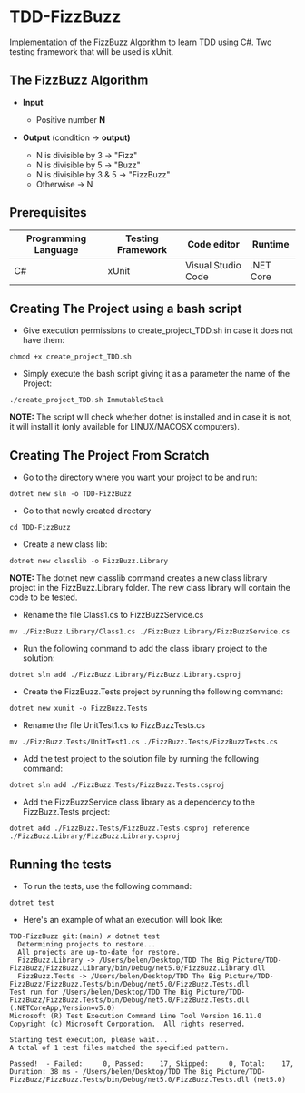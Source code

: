 # TDD-FizzBuzz

Implementation of the FizzBuzz Algorithm to learn TDD using C#.
Two testing framework that will be used is xUnit.

## The FizzBuzz Algorithm

- **Input**

  - Positive number **N**

- **Output** (condition -> **output)**
  - N is divisible by 3 -> "Fizz"
  - N is divisible by 5 -> "Buzz"
  - N is divisible by 3 & 5 -> "FizzBuzz"
  - Otherwise -> N

## Prerequisites

| **Programming Language** | **Testing Framework** | **Code editor**    | **Runtime** |
| ------------------------ | --------------------- | ------------------ | ----------- |
| C#                       | xUnit                 | Visual Studio Code | .NET Core   |

## Creating The Project using a bash script

- Give execution permissions to create_project_TDD.sh in case it does not have them:

`chmod +x create_project_TDD.sh`

- Simply execute the bash script giving it as a parameter the name of the Project:

`./create_project_TDD.sh ImmutableStack`

**NOTE:** The script will check whether dotnet is installed and in case it is not, it will install it (only available for LINUX/MACOSX computers).

## Creating The Project From Scratch

- Go to the directory where you want your project to be and run:

`dotnet new sln -o TDD-FizzBuzz`

- Go to that newly created directory

`cd TDD-FizzBuzz`

- Create a new class lib:

`dotnet new classlib -o FizzBuzz.Library`

**NOTE:** The dotnet new classlib command creates a new class library project in the FizzBuzz.Library folder. The new class library will contain the code to be tested.

- Rename the file Class1.cs to FizzBuzzService.cs

`mv ./FizzBuzz.Library/Class1.cs ./FizzBuzz.Library/FizzBuzzService.cs`

- Run the following command to add the class library project to the solution:

`dotnet sln add ./FizzBuzz.Library/FizzBuzz.Library.csproj`

- Create the FizzBuzz.Tests project by running the following command:

`dotnet new xunit -o FizzBuzz.Tests`

- Rename the file UnitTest1.cs to FizzBuzzTests.cs

`mv ./FizzBuzz.Tests/UnitTest1.cs ./FizzBuzz.Tests/FizzBuzzTests.cs`

- Add the test project to the solution file by running the following command:

`dotnet sln add ./FizzBuzz.Tests/FizzBuzz.Tests.csproj`

- Add the FizzBuzzService class library as a dependency to the FizzBuzz.Tests project:

`dotnet add ./FizzBuzz.Tests/FizzBuzz.Tests.csproj reference ./FizzBuzz.Library/FizzBuzz.Library.csproj`

## Running the tests

- To run the tests, use the following command:

`dotnet test`

- Here's an example of what an execution will look like:

```
TDD-FizzBuzz git:(main) ✗ dotnet test
  Determining projects to restore...
  All projects are up-to-date for restore.
  FizzBuzz.Library -> /Users/belen/Desktop/TDD The Big Picture/TDD-FizzBuzz/FizzBuzz.Library/bin/Debug/net5.0/FizzBuzz.Library.dll
  FizzBuzz.Tests -> /Users/belen/Desktop/TDD The Big Picture/TDD-FizzBuzz/FizzBuzz.Tests/bin/Debug/net5.0/FizzBuzz.Tests.dll
Test run for /Users/belen/Desktop/TDD The Big Picture/TDD-FizzBuzz/FizzBuzz.Tests/bin/Debug/net5.0/FizzBuzz.Tests.dll (.NETCoreApp,Version=v5.0)
Microsoft (R) Test Execution Command Line Tool Version 16.11.0
Copyright (c) Microsoft Corporation.  All rights reserved.

Starting test execution, please wait...
A total of 1 test files matched the specified pattern.

Passed!  - Failed:     0, Passed:    17, Skipped:     0, Total:    17, Duration: 38 ms - /Users/belen/Desktop/TDD The Big Picture/TDD-FizzBuzz/FizzBuzz.Tests/bin/Debug/net5.0/FizzBuzz.Tests.dll (net5.0)
```
